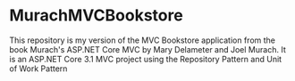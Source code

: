 # MurachMVCBookstore
This repository is my version of the MVC Bookstore application from the book Murach's ASP.NET Core MVC by Mary Delameter and Joel Murach.
It is an ASP.NET Core 3.1 MVC project using the Repository Pattern and Unit of Work Pattern
